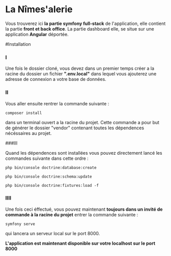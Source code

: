 # La Nîmes'alerie

Vous trouverez ici **la partie symfony full-stack** de l'application, elle contient la partie **front et back office**. La partie dashboard elle, se situe sur une application **Angular** déportée. 

#Installation

### I

Une fois le dossier cloné, vous devez dans un premier temps créer a la racine du dossier un fichier **".env.local"** dans lequel vous ajouterez une adresse de connexion a votre base de données. 

### II

Vous aller ensuite rentrer la commande suivante :

```composer install```

dans un terminal ouvert a la racine du projet. Cette commande a pour but de générer le dossier "vendor" contenant toutes les dépendences nécéssaires au projet.

###III

Quand les dépendences sont installées vous pouvez directement lancé les commandes suivante dans cette ordre :

``php bin/console doctrine:database:create``

``php bin/console doctrine:schema:update``

``php bin/console doctrine:fixtures:load -f``

### IIII

Une fois ceci éffectué, vous pouvez maintenant **toujours dans un invité de commande à la racine du projet** entrer la commande suivante : 

``symfony serve``

qui lancera un serveur local sur le port 8000.

**L'application est maintenant disponible sur votre localhost sur le port 8000**
